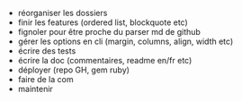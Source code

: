 - réorganiser les dossiers
- finir les features (ordered list, blockquote etc)
- fignoler pour être proche du parser md de github
- gérer les options en cli (margin, columns, align, width etc)
- écrire des tests
- écrire la doc (commentaires, readme en/fr etc)
- déployer (repo GH, gem ruby)
- faire de la com
- maintenir

